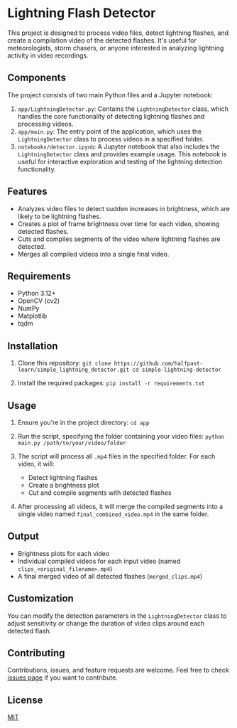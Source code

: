 # Lightning Flash Detector

This project is designed to process video files, detect lightning flashes, and create a compilation video of the detected flashes. It's useful for meteorologists, storm chasers, or anyone interested in analyzing lightning activity in video recordings.

## Components

The project consists of two main Python files and a Jupyter notebook:

1. `app/LightningDetector.py`: Contains the `LightningDetector` class, which handles the core functionality of detecting lightning flashes and processing videos.
2. `app/main.py`: The entry point of the application, which uses the `LightningDetector` class to process videos in a specified folder.
3. `notebooks/detector.ipynb`: A Jupyter notebook that also includes the `LightningDetector` class and provides example usage. This notebook is useful for interactive exploration and testing of the lightning detection functionality.

## Features

- Analyzes video files to detect sudden increases in brightness, which are likely to be lightning flashes.
- Creates a plot of frame brightness over time for each video, showing detected flashes.
- Cuts and compiles segments of the video where lightning flashes are detected.
- Merges all compiled videos into a single final video.

## Requirements

- Python 3.12+
- OpenCV (cv2)
- NumPy
- Matplotlib
- tqdm

## Installation

1. Clone this repository:   ```
   git clone https://github.com/halfpast-learn/simple_lightning_detector.git
   cd simple-lightning-detector   ```

2. Install the required packages:   ```
   pip install -r requirements.txt   ```

## Usage

1. Ensure you're in the project directory:   ```
   cd app   ```

2. Run the script, specifying the folder containing your video files:   ```
   python main.py /path/to/your/video/folder   ```

3. The script will process all `.mp4` files in the specified folder. For each video, it will:
   - Detect lightning flashes
   - Create a brightness plot
   - Cut and compile segments with detected flashes

4. After processing all videos, it will merge the compiled segments into a single video named `final_combined_video.mp4` in the same folder.

## Output

- Brightness plots for each video
- Individual compiled videos for each input video (named `clips_<original_filename>.mp4`)
- A final merged video of all detected flashes (`merged_clips.mp4`)

## Customization

You can modify the detection parameters in the `LightningDetector` class to adjust sensitivity or change the duration of video clips around each detected flash.

## Contributing

Contributions, issues, and feature requests are welcome. Feel free to check [issues page](https://github.com/halfpast-learn/simple_lightning_detector/issues) if you want to contribute.

## License

[MIT](https://choosealicense.com/licenses/mit/)
